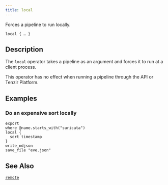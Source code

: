 ```yaml
---
title: local
---
```


Forces a pipeline to run locally.

```tql
local { … }
```

## Description

The `local` operator takes a pipeline as an argument and forces it to run at a
client process.

This operator has no effect when running a pipeline through the API or Tenzir
Platform.

## Examples

### Do an expensive sort locally

```tql
export
where @name.starts_with("suricata")
local {
  sort timestamp
}
write_ndjson
save_file "eve.json"
```

## See Also

[`remote`](/reference/operators/remote)

